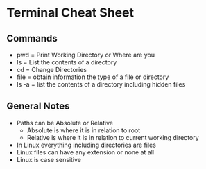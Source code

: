 # Terminal Cheat Sheet

## Commands

- pwd = Print Working Directory or Where are you
- ls = List the contents of a directory
- cd = Change Directories
- file = obtain information the type of a file or directory
- ls -a = list the contents of a directory including hidden files

## General Notes

- Paths can be Absolute or Relative
  - Absolute is where it is in relation to root
  - Relative is where it is in relation to current working directory
- In Linux everything including directories are files
- Linux files can have any extension or none at all
- Linux is case sensitive
